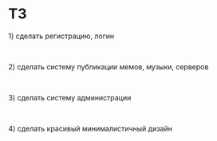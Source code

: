 <h1>ТЗ</h1>
<p>1) сделать регистрацию, логин</p><br>
<p>2) сделать систему публикации мемов, музыки, серверов</p><br>
<p>3) сделать систему администрации</p><br>
<p>4) сделать красивый минималистичный дизайн</p><br>
